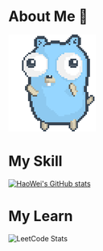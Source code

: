 # About Me 👋



![gopher dancing](./dancing-gopher.gif)


# My Skill

[![HaoWei's GitHub stats](https://github-readme-stats.vercel.app/api?username=HaoweiChang&show_icons=true&theme=dracula)](https://github.com/anuraghazra/github-readme-stats)

# My Learn
![LeetCode Stats](https://leetcode.card.workers.dev/Haowei_Chang?theme=unicorn&font=source_code_pro&extension=null)

<!--
**HaoWeiChang/HaoWeiChang** is a ✨ _special_ ✨ repository because its `README.md` (this file) appears on your GitHub profile.

Here are some ideas to get you started:

- 🔭 I’m currently working on ...
- 🌱 I’m currently learning ...
- 👯 I’m looking to collaborate on ...
- 🤔 I’m looking for help with ...
- 💬 Ask me about ...
- 📫 How to reach me: ...
- 😄 Pronouns: ...
- ⚡ Fun fact: ...
-->
